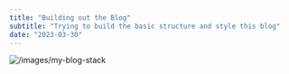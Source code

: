 ```yaml
---
title: "Building out the Blog"
subtitle: "Trying to build the basic structure and style this blog"
date: "2023-03-30"
---
```



![/images/my-blog-stack](/images/my-blog-stack.jpg)
